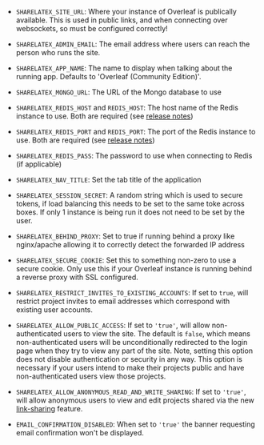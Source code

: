* `SHARELATEX_SITE_URL`: Where your instance of Overleaf is publically available.
This is used in public links, and when connecting over websockets, so must be
configured correctly!
* `SHARELATEX_ADMIN_EMAIL`: The email address where users can reach the person who runs the site.
* `SHARELATEX_APP_NAME`: The name to display when talking about the running app. Defaults to 'Overleaf (Community Edition)'.
* `SHARELATEX_MONGO_URL`: The URL of the Mongo database to use
* `SHARELATEX_REDIS_HOST` and `REDIS_HOST`: The host name of the Redis instance to use. Both are required (see [release notes](https://github.com/overleaf/overleaf/wiki/Release-Notes-2.0#changes-to-the-docker-compose-file-format))
* `SHARELATEX_REDIS_PORT` and `REDIS_PORT`: The port of the Redis instance to use. Both are required (see [release notes](https://github.com/overleaf/overleaf/wiki/Release-Notes-2.0#changes-to-the-docker-compose-file-format))
* `SHARELATEX_REDIS_PASS`: The password to use when connecting to Redis (if applicable)




* `SHARELATEX_NAV_TITLE`: Set the tab title of the application
* `SHARELATEX_SESSION_SECRET`: A random string which is used to secure tokens, if load balancing this needs to be set to the same toke across boxes. If only 1 instance is being run it does not need to be set by the user.
* `SHARELATEX_BEHIND_PROXY`: Set to true if running behind a proxy like nginx/apache allowing it to correctly detect the forwarded IP address
* `SHARELATEX_SECURE_COOKIE`: Set this to something non-zero to use a secure cookie.
  Only use this if your Overleaf instance is running behind a reverse proxy with SSL configured.
* `SHARELATEX_RESTRICT_INVITES_TO_EXISTING_ACCOUNTS`: If set to `true`, will restrict project invites to email addresses which correspond with existing user accounts.


* `SHARELATEX_ALLOW_PUBLIC_ACCESS`: If set to `'true'`, will allow non-authenticated users to view the site. The default is `false`, which means non-authenticated users will be unconditionally redirected to the login page when they try to view any part of the site. Note, setting this option does not disable authentication or security in any way. This option is necessary if your users intend to make their projects public and have non-authenticated users view those projects.

* `SHARELATEX_ALLOW_ANONYMOUS_READ_AND_WRITE_SHARING`: If set to `'true'`, will allow anonymous users to view and edit projects shared via the new [link-sharing](https://www.sharelatex.com/blog/2017/11/27/integration-update-link-sharing.html) feature.
* `EMAIL_CONFIRMATION_DISABLED`: When set to `'true'` the banner requesting email confirmation won't be displayed.